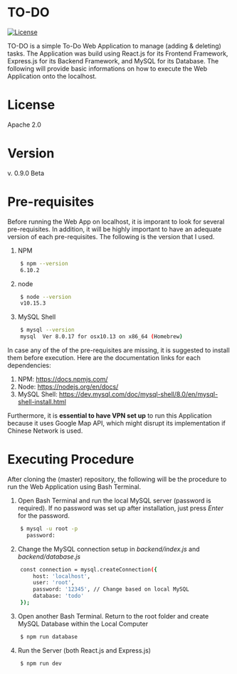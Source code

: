# TO-DO
[![License](https://img.shields.io/badge/License-Apache%202.0-blue.svg)](https://opensource.org/licenses/Apache-2.0)

TO-DO is a simple To-Do Web Application to manage (adding & deleting) tasks. The Application was build using React.js for its Frontend Framework, Express.js for its Backend Framework, and MySQL for its Database. The following will provide basic informations on how to execute the Web Application onto the localhost.

# License

Apache 2.0

# Version

v. 0.9.0 Beta

# Pre-requisites

Before running the Web App on localhost, it is imporant to look for several pre-requisites. In addition, it will be highly important to have an adequate version of each pre-requisites. The following is the version that I used.

1. NPM
```sh
    $ npm --version
    6.10.2
```

2. node
```sh
    $ node --version
    v10.15.3
```

3. MySQL Shell
```sh
    $ mysql --version
    mysql  Ver 8.0.17 for osx10.13 on x86_64 (Homebrew)
```

In case any of the of the pre-requisites are missing, it is suggested to install them before execution. Here are the documentation links for each dependencies: 
1. NPM: https://docs.npmjs.com/
1. Node: https://nodejs.org/en/docs/
1. MySQL Shell: https://dev.mysql.com/doc/mysql-shell/8.0/en/mysql-shell-install.html

Furthermore, it is **essential to have VPN set up** to run this Application because it uses Google Map API, which might disrupt its implementation if Chinese Network is used.

# Executing Procedure

After cloning the (master) repository, the following will be the procedure to run the Web Application using Bash Terminal.

1. Open Bash Terminal and run the local MySQL server (password is required). If no password was set up after installation, just press *Enter* for the password.
```sh
    $ mysql -u root -p
      password:
```

2. Change the MySQL connection setup in *backend/index.js* and *backend/database.js*
```sh
    const connection = mysql.createConnection({
        host: 'localhost',
        user: 'root',
        password: '12345', // Change based on local MySQL
        database: 'todo'
    });
```

3. Open another Bash Terminal. Return to the root folder and create MySQL Database within the Local Computer
```sh
    $ npm run database
```


4. Run the Server (both React.js and Express.js)
```sh
    $ npm run dev
```
